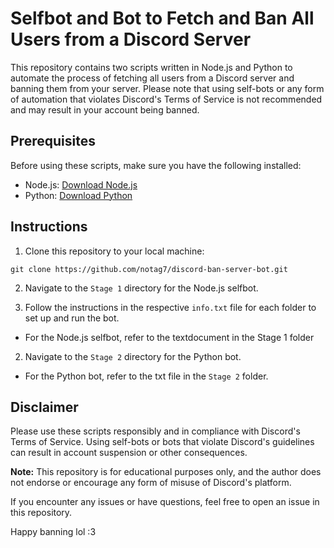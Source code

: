 # Selfbot and Bot to Fetch and Ban All Users from a Discord Server

This repository contains two scripts written in Node.js and Python to automate the process of fetching all users from a Discord server and banning them from your server. Please note that using self-bots or any form of automation that violates Discord's Terms of Service is not recommended and may result in your account being banned.

## Prerequisites

Before using these scripts, make sure you have the following installed:

- Node.js: [Download Node.js](https://nodejs.org/)
- Python: [Download Python](https://www.python.org/)

## Instructions

1. Clone this repository to your local machine:

`git clone https://github.com/notag7/discord-ban-server-bot.git`


2. Navigate to the `Stage 1` directory for the Node.js selfbot.

3. Follow the instructions in the respective `info.txt` file for each folder to set up and run the bot.

- For the Node.js selfbot, refer to the textdocument in the Stage 1 folder


2. Navigate to the `Stage 2` directory for the Python bot.

 - For the Python bot, refer to the txt file in the `Stage 2` folder.

## Disclaimer

Please use these scripts responsibly and in compliance with Discord's Terms of Service. Using self-bots or bots that violate Discord's guidelines can result in account suspension or other consequences.

**Note:** This repository is for educational purposes only, and the author does not endorse or encourage any form of misuse of Discord's platform.

If you encounter any issues or have questions, feel free to open an issue in this repository.

Happy banning lol :3 
